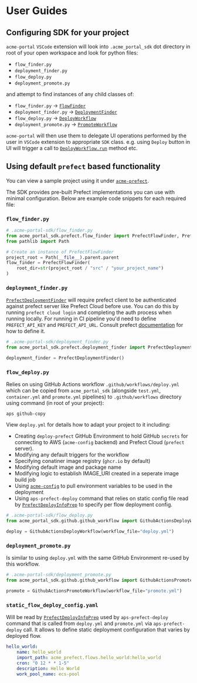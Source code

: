 # User Guides

## Configuring SDK for your project

`acme-portal` `VSCode` extension will look into `.acme_portal_sdk` dot directory in root of your open workspace and look for python files:

* `flow_finder.py`
* `deployment_finder.py`
* `flow_deploy.py`
* `deployment_promote.py`

and attempt to find instances of any child classes of:

* `flow_finder.py` -> [`FlowFinder`](api.md#acme_portal_sdk.flow_finder.FlowFinder)
* `deployment_finder.py` -> [`DeploymentFinder`](api.md#acme_portal_sdk.deployment_finder.DeploymentFinder)
* `flow_deploy.py` -> [`DeployWorkflow`](api.md#acme_portal_sdk.flow_deploy.DeployWorkflow)
* `deployment_promote.py` -> [`PromoteWorkflow`](api.md#acme_portal_sdk.deployment_promote.PromoteWorkflow)

`acme-portal` will then use them to delegate UI operations performed by the user in `VSCode` extension to appropriate `SDK` class. e.g. using `Deploy` button in UI will trigger a call to [`DeployWorkflow.run`](api.md#acme_portal_sdk.flow_deploy.DeployWorkflow.run) method etc.

## Using default `prefect` based functionality

You can view a sample project using it under [`acme-prefect`](https://github.com/blackwhitehere/acme-prefect).

The SDK provides pre-built Prefect implementations you can use with minimal configuration. Below are example code snippets for each required file:

### `flow_finder.py`

```python
# .acme-portal-sdk/flow_finder.py
from acme_portal_sdk.prefect.flow_finder import PrefectFlowFinder, PrefectFlowDetails
from pathlib import Path

# Create an instance of PrefectFlowFinder
project_root = Path(__file__).parent.parent
flow_finder = PrefectFlowFinder(
    root_dir=str(project_root / "src" / "your_project_name")
)
```

### `deployment_finder.py`

[`PrefectDeploymentFinder`](api.md#acme_portal_sdk.prefect.deployment_finder.PrefectDeploymentFinder) will require prefect client to be authenticated against prefect server like Prefect Cloud before use. You can do this by running `prefect cloud login` and completing the auth process when running locally. For running in CI pipeline you'd need to define `PREFECT_API_KEY` and `PREFECT_API_URL`. Consult prefect [documentation](https://docs.prefect.io/v3/api-ref/rest-api) for how to define it.

```python
# .acme-portal-sdk/deployment_finder.py
from acme_portal_sdk.prefect.deployment_finder import PrefectDeploymentFinder

deployment_finder = PrefectDeploymentFinder()
```

### `flow_deploy.py`

Relies on using GitHub Actions workflow `.github/workflows/deploy.yml` which can be copied from `acme_portal_sdk` (alongside `test.yml`, `container.yml` and `promote.yml` pipelines) to `.github/workflows` directory using command (in root of your project):

    aps github-copy

View `deploy.yml` for details how to adapt your project to it including:

* Creating `deploy-prefect` GitHub Environment to hold GitHub `secrets` for connecting to AWS (`acme-config` backend) and Prefect Cloud (`prefect` server).
* Modifying any default triggers for the workflow
* Specifying conatiner image registry (`ghcr.io` by default)
* Modifying default image and package name
* Modifying logic to establish IMAGE_URI created in a seperate image build job
* Using [`acme-config`](https://github.com/blackwhitehere/acme-config) to pull environment variables to be used in the deployment
* Using `aps-prefect-deploy` command that relies on static config file read by [`PrefectDeployInfoPrep`](api.md#acme_portal_sdk.prefect.flow_deploy.PrefectDeployInfoPrep) to specify per flow deployment config.

```python
# .acme-portal-sdk/flow_deploy.py
from acme_portal_sdk.github.github_workflow import GithubActionsDeployWorkflow

deploy = GithubActionsDeployWorkflow(workflow_file="deploy.yml")
```

### `deployment_promote.py`

Is similar to using `deploy.yml` with the same GitHub Environment re-used by this workflow.

```python
# .acme-portal-sdk/deployment_promote.py
from acme_portal_sdk.github.github_workflow import GithubActionsPromoteWorkflow

promote = GithubActionsPromoteWorkflow(workflow_file="promote.yml")
```

### `static_flow_deploy_config.yaml`

Will be read by [`PrefectDeployInfoPrep`](api.md#acme_portal_sdk.prefect.flow_deploy.PrefectDeployInfoPrep) used by `aps-prefect-deploy` command that is called from `deploy.yml` and `promote.yml` via `aps-prefect-deploy` call. It allows to define static deployment configuration that varies by deployed flow.

```yaml
hello_world:
    name: hello_world
    import_path: acme_prefect.flows.hello_world:hello_world
    cron: "0 12 * * 1-5"
    description: Hello World
    work_pool_name: ecs-pool
```